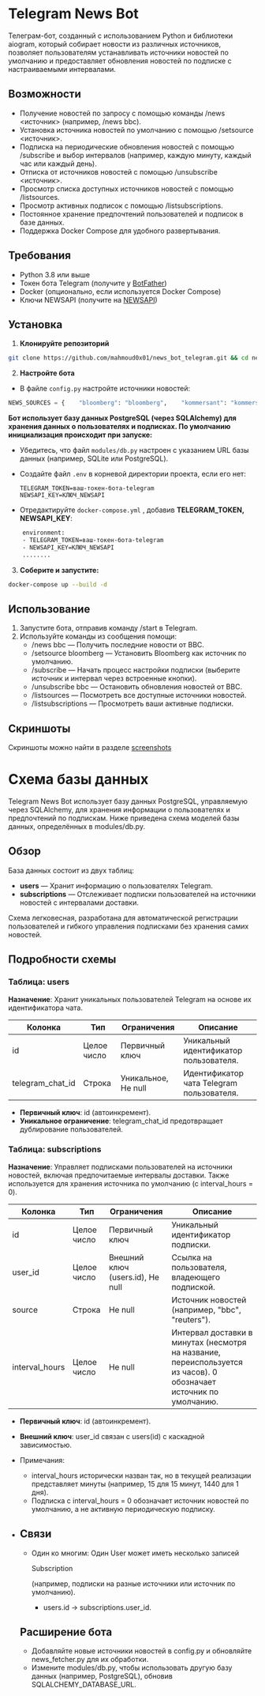 # Telegram News Bot

Телеграм-бот, созданный с использованием Python и библиотеки aiogram, который собирает новости из различных источников, позволяет пользователям устанавливать источники новостей по умолчанию и предоставляет обновления новостей по подписке с настраиваемыми интервалами.

## Возможности

- Получение новостей по запросу с помощью команды /news <источник> (например, /news bbc).
- Установка источника новостей по умолчанию с помощью /setsource <источник>.
- Подписка на периодические обновления новостей с помощью /subscribe и выбор интервалов (например, каждую минуту, каждый час или каждый день).
- Отписка от источников новостей с помощью /unsubscribe <источник>.
- Просмотр списка доступных источников новостей с помощью /listsources.
- Просмотр активных подписок с помощью /listsubscriptions.
- Постоянное хранение предпочтений пользователей и подписок в базе данных.
- Поддержка Docker Compose для удобного развертывания.

## Требования

- Python 3.8 или выше
- Токен бота Telegram (получите у [BotFather](https://t.me/BotFather))
- Docker (опционально, если используется Docker Compose)
- Ключи NEWSAPI (получите на [NEWSAPI](https://newsapi.org/))

## Установка

1. **Клонируйте репозиторий**

```bash
git clone https://github.com/mahmoud0x01/news_bot_telegram.git && cd news_bot_telegram
```

2. **Настройте бота**

- В файле `config.py` настройте источники новостей:

```python
NEWS_SOURCES = {    "bloomberg": "bloomberg",    "kommersant": "kommersant",    "reuters": "reuters",    "bbc": "bbc-news"  # Соответствует идентификаторам источников NewsAPI }
```

**Бот использует базу данных PostgreSQL (через SQLAlchemy) для хранения данных о пользователях и подписках. По умолчанию инициализация происходит при запуске:**

- Убедитесь, что файл `modules/db.py` настроен с указанием URL базы данных (например, SQLite или PostgreSQL).

- Создайте файл `.env` в корневой директории проекта, если его нет:

  ```text
  TELEGRAM_TOKEN=ваш-токен-бота-telegram
  NEWSAPI_KEY=КЛЮЧ_NEWSAPI
  ```

- Отредактируйте `docker-compose.yml` , добавив **TELEGRAM_TOKEN, NEWSAPI_KEY**:

```dockerfile
    environment:
    - TELEGRAM_TOKEN=ваш-токен-бота-telegram   
    - NEWSAPI_KEY=КЛЮЧ_NEWSAPI
    ........
```

3. **Соберите и запустите:**

```bash
docker-compose up --build -d
```

## Использование

1. Запустите бота, отправив команду /start в Telegram.
2. Используйте команды из сообщения помощи:
   - /news bbc — Получить последние новости от BBC.
   - /setsource bloomberg — Установить Bloomberg как источник по умолчанию.
   - /subscribe — Начать процесс настройки подписки (выберите источник и интервал через встроенные кнопки).
   - /unsubscribe bbc — Остановить обновления новостей от BBC.
   - /listsources — Посмотреть все доступные источники новостей.
   - /listsubscriptions — Просмотреть ваши активные подписки.

## Скриншоты

Скриншоты можно найти в разделе [screenshots](/screenshots)

# Схема базы данных

Telegram News Bot использует базу данных PostgreSQL, управляемую через SQLAlchemy, для хранения информации о пользователях и предпочтений по подпискам. Ниже приведена схема моделей базы данных, определённых в modules/db.py.

## Обзор

База данных состоит из двух таблиц:

- **users** — Хранит информацию о пользователях Telegram.
- **subscriptions** — Отслеживает подписки пользователей на источники новостей с интервалами доставки.

Схема легковесная, разработана для автоматической регистрации пользователей и гибкого управления подписками без хранения самих новостей.

## Подробности схемы

### Таблица: users

**Назначение**: Хранит уникальных пользователей Telegram на основе их идентификатора чата.

| Колонка          | Тип         | Ограничения         | Описание                                  |
| ---------------- | ----------- | ------------------- | ----------------------------------------- |
| id               | Целое число | Первичный ключ      | Уникальный идентификатор пользователя.    |
| telegram_chat_id | Строка      | Уникальное, Не null | Идентификатор чата Telegram пользователя. |

- **Первичный ключ**: id (автоинкремент).
- **Уникальное ограничение**: telegram_chat_id предотвращает дублирование пользователей.

### Таблица: subscriptions

**Назначение**: Управляет подписками пользователей на источники новостей, включая предпочитаемые интервалы доставки. Также используется для хранения источника по умолчанию (с interval_hours = 0).

| Колонка        | Тип         | Ограничения                      | Описание                                                     |
| -------------- | ----------- | -------------------------------- | ------------------------------------------------------------ |
| id             | Целое число | Первичный ключ                   | Уникальный идентификатор подписки.                           |
| user_id        | Целое число | Внешний ключ (users.id), Не null | Ссылка на пользователя, владеющего подпиской.                |
| source         | Строка      | Не null                          | Источник новостей (например, "bbc", "reuters").              |
| interval_hours | Целое число | Не null                          | Интервал доставки в минутах (несмотря на название, переиспользуется из часов). 0 обозначает источник по умолчанию. |

- **Первичный ключ**: id (автоинкремент).
- **Внешний ключ**: user_id связан с users(id) с каскадной зависимостью.
- Примечания:
  - interval_hours исторически назван так, но в текущей реализации представляет минуты (например, 15 для 15 минут, 1440 для 1 дня).
  - Подписка с interval_hours = 0 обозначает источник новостей по умолчанию, а не активную периодическую подписку.

- ## Связи

  - Один ко многим: Один User может иметь несколько записей 

    Subscription

     (например, подписки на разные источники или источник по умолчанию).

    - users.id → subscriptions.user_id.

  ## Расширение бота

  - Добавляйте новые источники новостей в config.py и обновляйте news_fetcher.py для их обработки.
  - Измените modules/db.py, чтобы использовать другую базу данных (например, PostgreSQL), обновив SQLALCHEMY_DATABASE_URL.
